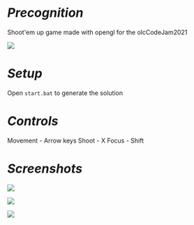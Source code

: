 # *Precognition*

Shoot'em up game made with opengl for the olcCodeJam2021

![](https://i.imgur.com/p4aq470.png)

# *Setup*

Open `start.bat` to generate the solution

# *Controls*

Movement - Arrow keys
Shoot - X
Focus - Shift

# *Screenshots*


![](https://i.imgur.com/oo4FF0y.png)

![](https://i.imgur.com/de0yFx2.png)

![](https://i.imgur.com/W8rVdSr.png)
